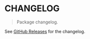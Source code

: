 # CHANGELOG

> Package changelog.

See [GitHub Releases](https://github.com/stdlib-js/strided-base-unary-dtype-signatures/releases) for the changelog.